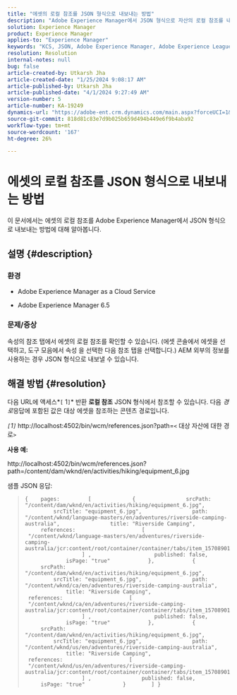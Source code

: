 ```yaml
---
title: "에셋의 로컬 참조를 JSON 형식으로 내보내는 방법"
description: "Adobe Experience Manager에서 JSON 형식으로 자산의 로컬 참조를 내보내는 방법에 대해 알아보기"
solution: Experience Manager
product: Experience Manager
applies-to: "Experience Manager"
keywords: "KCS, JSON, Adobe Experience Manager, Adobe Experience League, 속성, AEM"
resolution: Resolution
internal-notes: null
bug: false
article-created-by: Utkarsh Jha
article-created-date: "1/25/2024 9:08:17 AM"
article-published-by: Utkarsh Jha
article-published-date: "4/1/2024 9:27:49 AM"
version-number: 5
article-number: KA-19249
dynamics-url: "https://adobe-ent.crm.dynamics.com/main.aspx?forceUCI=1&pagetype=entityrecord&etn=knowledgearticle&id=4ccfb441-61bb-ee11-a569-6045bd006b3d"
source-git-commit: 818d81c83e7d9b025b659d494b449e6f9b4aba92
workflow-type: tm+mt
source-wordcount: '167'
ht-degree: 26%

---
```


# 에셋의 로컬 참조를 JSON 형식으로 내보내는 방법


이 문서에서는 에셋의 로컬 참조를 Adobe Experience Manager에서 JSON 형식으로 내보내는 방법에 대해 알아봅니다.

## 설명 {#description}


### <b>환경</b>

- Adobe Experience Manager as a Cloud Service


- Adobe Experience Manager 6.5


### <b>문제/증상</b>

속성의 참조 탭에서 에셋의 로컬 참조를 확인할 수 있습니다. (에셋 콘솔에서 에셋을 선택하고, 도구 모음에서 속성 을 선택한 다음 참조 탭을 선택합니다.) AEM 외부의 정보를 사용하는 경우 JSON 형식으로 내보낼 수 있습니다.


## 해결 방법 {#resolution}


다음 URL에 액세스*`[` 1`]`* 반환 <b>로컬 참조</b> JSON 형식에서 참조할 수 있습니다. 다음 *경로*&#x200B;응답에 포함된 값은 대상 에셋을 참조하는 콘텐츠 경로입니다.

*`[`1`]`<b>* </b>http://localhost:4502/bin/wcm/references.json?path=`<` 대상 자산에 대한 경로`>`



<b>사용 예:</b>

http://localhost:4502/bin/wcm/references.json?path=/content/dam/wknd/en/activities/hiking/equipment_6.jpg

샘플 JSON 응답:


> ```
> {    pages:         [             {                srcPath: "/content/dam/wknd/en/activities/hiking/equipment_6.jpg",                srcTitle: "equipment_6.jpg",                path: "/content/wknd/language-masters/en/adventures/riverside-camping-australia",                title: "Riverside Camping",                references:                     [                         "/content/wknd/language-masters/en/adventures/riverside-camping-australia/jcr:content/root/container/container/tabs/item_1570890147607/par0/image/fileReference"                    ] ,                    published: false,                    isPage: "true"            },            {                srcPath: "/content/dam/wknd/en/activities/hiking/equipment_6.jpg",                srcTitle: "equipment_6.jpg",                path: "/content/wknd/ca/en/adventures/riverside-camping-australia",                title: "Riverside Camping",                references:                     [                         "/content/wknd/ca/en/adventures/riverside-camping-australia/jcr:content/root/container/container/tabs/item_1570890147607/par0/image/fileReference"                    ] ,                    published: false,                    isPage: "true"            },            {                srcPath: "/content/dam/wknd/en/activities/hiking/equipment_6.jpg",                srcTitle: "equipment_6.jpg",                path: "/content/wknd/us/en/adventures/riverside-camping-australia",                title: "Riverside Camping",                references:                     [                         "/content/wknd/us/en/adventures/riverside-camping-australia/jcr:content/root/container/container/tabs/item_1570890147607/par0/image/fileReference"                    ] ,                published: false,                isPage: "true"            }        ] }
> ```

